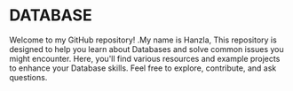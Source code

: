 # DATABASE
Welcome to my GitHub repository! .My name is Hanzla, This repository is designed to help you learn about Databases and solve common issues you might encounter. Here, you'll find various resources and example projects to enhance your Database skills. Feel free to explore, contribute, and ask questions.
